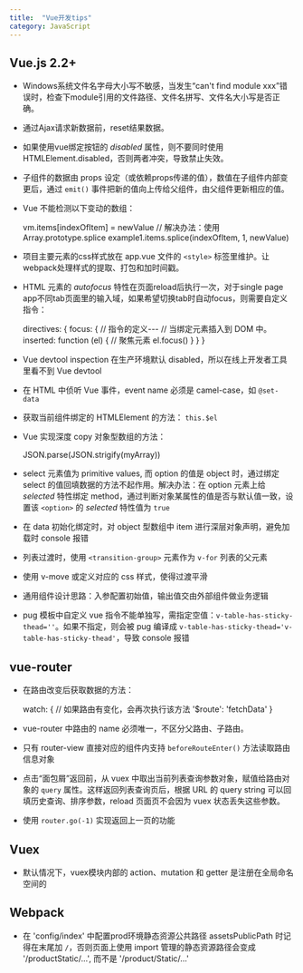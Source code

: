 ```yaml
---
title:  "Vue开发tips"
category: JavaScript
---
```

## Vue.js 2.2+

+ Windows系统文件名字母大小写不敏感，当发生“can't find module xxx”错误时，检查下module引用的文件路径、文件名拼写、文件名大小写是否正确。
+ 通过Ajax请求新数据前，reset结果数据。
+ 如果使用vue绑定按钮的 _disabled_ 属性，则不要同时使用 HTMLElement.disabled，否则两者冲突，导致禁止失效。
+ 子组件的数据由 props 设定（或依赖props传递的值），数值在子组件内部变更后，通过 `emit()` 事件把新的值向上传给父组件，由父组件更新相应的值。
+ Vue 不能检测以下变动的数组：

    vm.items[indexOfItem] = newValue
    // 解决办法：使用 Array.prototype.splice
    example1.items.splice(indexOfItem, 1, newValue)

<!--more-->

+ 项目主要元素的css样式放在 app.vue 文件的 `<style>` 标签里维护。让webpack处理样式的提取、打包和加时间戳。
+ HTML 元素的 _autofocus_ 特性在页面reload后执行一次，对于single page app不同tab页面里的输入域，如果希望切换tab时自动focus，则需要自定义指令：

    directives: {
      focus: {
        // 指令的定义---
        // 当绑定元素插入到 DOM 中。
        inserted: function (el) {
          // 聚焦元素
          el.focus()
        }
      }
    }

+ Vue devtool inspection 在生产环境默认 disabled，所以在线上开发者工具里看不到 Vue devtool
+ 在 HTML 中侦听 Vue 事件，event name 必须是 camel-case，如 `@set-data`
+ 获取当前组件绑定的 HTMLElement 的方法： `this.$el`
+ Vue 实现深度 copy 对象型数组的方法：

    JSON.parse(JSON.strigify(myArray))

+ select 元素值为 primitive values, 而 option 的值是 object 时，通过绑定 select 的值回填数据的方法不起作用。解决办法：在 option 元素上给 _selected_ 特性绑定 method，通过判断对象某属性的值是否与默认值一致，设置该 `<option>` 的 _selected_ 特性值为 `true`
+ 在 data 初始化绑定时，对 object 型数组中 item 进行深层对象声明，避免加载时 console 报错
+ 列表过渡时，使用 `<transition-group>` 元素作为 `v-for` 列表的父元素
+ 使用 v-move 或定义对应的 css 样式，使得过渡平滑
+ 通用组件设计思路：入参配置初始值，输出值交由外部组件做业务逻辑
+ pug 模板中自定义 vue 指令不能单独写，需指定空值：`v-table-has-sticky-thead=''`。如果不指定，则会被 pug 编译成 `v-table-has-sticky-thead='v-table-has-sticky-thead'`，导致 console 报错

## vue-router

+ 在路由改变后获取数据的方法：

    watch: {
      // 如果路由有变化，会再次执行该方法
      '$route': 'fetchData'
    }
+ vue-router 中路由的 name 必须唯一，不区分父路由、子路由。
+ 只有 router-view 直接对应的组件内支持 `beforeRouteEnter()` 方法读取路由信息对象
+ 点击“面包屑”返回前，从 vuex 中取出当前列表查询参数对象，赋值给路由对象的 `query` 属性。这样返回列表查询页后，根据 URL 的 query string 可以回填历史查询、排序参数，reload 页面页不会因为 vuex 状态丢失这些参数。
+ 使用 `router.go(-1)` 实现返回上一页的功能

## Vuex

+ 默认情况下，vuex模块内部的 action、mutation 和 getter 是注册在全局命名空间的

## Webpack

+ 在 'config/index' 中配置prod环境静态资源公共路径 assetsPublicPath 时记得在末尾加 `/`，否则页面上使用 import 管理的静态资源路径会变成 '/productStatic/...', 而不是 '/product/Static/...'
